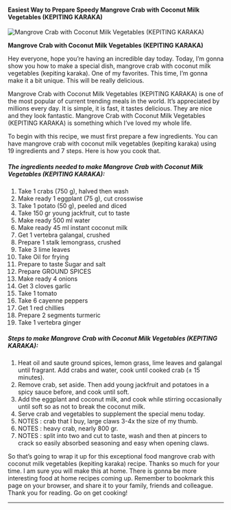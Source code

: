             

#### Easiest Way to Prepare Speedy Mangrove Crab with Coconut Milk Vegetables (KEPITING KARAKA)

![Mangrove Crab with Coconut Milk Vegetables (KEPITING KARAKA)](https://img-global.cpcdn.com/recipes/2535964_a77c09f981f50122/751x532cq70/mangrove-crab-with-coconut-milk-vegetables-kepiting-karaka-recipe-main-photo.jpg)

**Mangrove Crab with Coconut Milk Vegetables (KEPITING KARAKA)**

Hey everyone, hope you’re having an incredible day today. Today, I’m gonna show you how to make a special dish, mangrove crab with coconut milk vegetables (kepiting karaka). One of my favorites. This time, I’m gonna make it a bit unique. This will be really delicious.

Mangrove Crab with Coconut Milk Vegetables (KEPITING KARAKA) is one of the most popular of current trending meals in the world. It’s appreciated by millions every day. It is simple, it is fast, it tastes delicious. They are nice and they look fantastic. Mangrove Crab with Coconut Milk Vegetables (KEPITING KARAKA) is something which I’ve loved my whole life.

To begin with this recipe, we must first prepare a few ingredients. You can have mangrove crab with coconut milk vegetables (kepiting karaka) using 19 ingredients and 7 steps. Here is how you cook that.

##### The ingredients needed to make Mangrove Crab with Coconut Milk Vegetables (KEPITING KARAKA):

1.  Take 1 crabs (750 g), halved then wash
2.  Make ready 1 eggplant (75 g), cut crosswise
3.  Take 1 potato (50 g), peeled and diced
4.  Take 150 gr young jackfruit, cut to taste
5.  Make ready 500 ml water
6.  Make ready 45 ml instant coconut milk
7.  Get 1 vertebra galangal, crushed
8.  Prepare 1 stalk lemongrass, crushed
9.  Take 3 lime leaves
10.  Take Oil for frying
11.  Prepare to taste Sugar and salt
12.  Prepare GROUND SPICES
13.  Make ready 4 onions
14.  Get 3 cloves garlic
15.  Take 1 tomato
16.  Take 6 cayenne peppers
17.  Get 1 red chillies
18.  Prepare 2 segments turmeric
19.  Take 1 vertebra ginger

##### Steps to make Mangrove Crab with Coconut Milk Vegetables (KEPITING KARAKA):

1.  Heat oil and saute ground spices, lemon grass, lime leaves and galangal until fragrant. Add crabs and water, cook until cooked crab (± 15 minutes).
2.  Remove crab, set aside. Then add young jackfruit and potatoes in a spicy sauce before, and cook until soft.
3.  Add the eggplant and coconut milk, and cook while stirring occasionally until soft so as not to break the coconut milk.
4.  Serve crab and vegetables to supplement the special menu today.
5.  NOTES : crab that I buy, large claws 3-4x the size of my thumb.
6.  NOTES : heavy crab, nearly 800 gr.
7.  NOTES : split into two and cut to taste, wash and then at pincers to crack so easily absorbed seasoning and easy when opening claws.

So that’s going to wrap it up for this exceptional food mangrove crab with coconut milk vegetables (kepiting karaka) recipe. Thanks so much for your time. I am sure you will make this at home. There is gonna be more interesting food at home recipes coming up. Remember to bookmark this page on your browser, and share it to your family, friends and colleague. Thank you for reading. Go on get cooking!

* * *